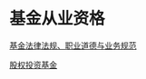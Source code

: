 # 基金从业资格

[基金法律法规、职业道德与业务规范](https://github.com/KoenigSegg1992/Fund-Permission/blob/main/基金法律法规、职业道德与业务规范.md)

[股权投资基金](https://github.com/KoenigSegg1992/Fund-Permission/blob/main/股权投资基金.md)

